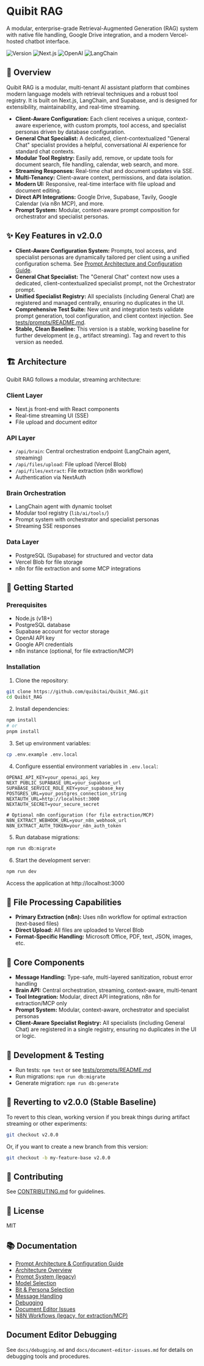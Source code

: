 # Quibit RAG

A modular, enterprise-grade Retrieval-Augmented Generation (RAG) system with native file handling, Google Drive integration, and a modern Vercel-hosted chatbot interface.

![Version](https://img.shields.io/badge/version-2.0.0-blue)
![Next.js](https://img.shields.io/badge/Next.js-15.3.0-black)
![OpenAI](https://img.shields.io/badge/OpenAI-GPT--4-green)
![LangChain](https://img.shields.io/badge/LangChain-0.3.24-yellow)

## 🌟 Overview

Quibit RAG is a modular, multi-tenant AI assistant platform that combines modern language models with retrieval techniques and a robust tool registry. It is built on Next.js, LangChain, and Supabase, and is designed for extensibility, maintainability, and real-time streaming.

- **Client-Aware Configuration:** Each client receives a unique, context-aware experience, with custom prompts, tool access, and specialist personas driven by database configuration.
- **General Chat Specialist:** A dedicated, client-contextualized "General Chat" specialist provides a helpful, conversational AI experience for standard chat contexts.
- **Modular Tool Registry:** Easily add, remove, or update tools for document search, file handling, calendar, web search, and more.
- **Streaming Responses:** Real-time chat and document updates via SSE.
- **Multi-Tenancy:** Client-aware context, permissions, and data isolation.
- **Modern UI:** Responsive, real-time interface with file upload and document editing.
- **Direct API Integrations:** Google Drive, Supabase, Tavily, Google Calendar (via n8n MCP), and more.
- **Prompt System:** Modular, context-aware prompt composition for orchestrator and specialist personas.

## ✨ Key Features in v2.0.0

- **Client-Aware Configuration System:** Prompts, tool access, and specialist personas are dynamically tailored per client using a unified configuration schema. See [Prompt Architecture and Configuration Guide](./Prompt%20Architecture%20and%20Configuration%20Guide.md).
- **General Chat Specialist:** The "General Chat" context now uses a dedicated, client-contextualized specialist prompt, not the Orchestrator prompt.
- **Unified Specialist Registry:** All specialists (including General Chat) are registered and managed centrally, ensuring no duplicates in the UI.
- **Comprehensive Test Suite:** New unit and integration tests validate prompt generation, tool configuration, and client context injection. See [tests/prompts/README.md](./tests/prompts/README.md).
- **Stable, Clean Baseline:** This version is a stable, working baseline for further development (e.g., artifact streaming). Tag and revert to this version as needed.

## 🏗️ Architecture

Quibit RAG follows a modular, streaming architecture:

### Client Layer
- Next.js front-end with React components
- Real-time streaming UI (SSE)
- File upload and document editor

### API Layer
- `/api/brain`: Central orchestration endpoint (LangChain agent, streaming)
- `/api/files/upload`: File upload (Vercel Blob)
- `/api/files/extract`: File extraction (n8n workflow)
- Authentication via NextAuth

### Brain Orchestration
- LangChain agent with dynamic toolset
- Modular tool registry (`lib/ai/tools/`)
- Prompt system with orchestrator and specialist personas
- Streaming SSE responses

### Data Layer
- PostgreSQL (Supabase) for structured and vector data
- Vercel Blob for file storage
- n8n for file extraction and some MCP integrations

## 🚀 Getting Started

### Prerequisites
- Node.js (v18+)
- PostgreSQL database
- Supabase account for vector storage
- OpenAI API key
- Google API credentials
- n8n instance (optional, for file extraction/MCP)

### Installation

1. Clone the repository:
```bash
git clone https://github.com/quibitai/Quibit_RAG.git
cd Quibit_RAG
```

2. Install dependencies:
```bash
npm install
# or
pnpm install
```

3. Set up environment variables:
```bash
cp .env.example .env.local
```

4. Configure essential environment variables in `.env.local`:
```
OPENAI_API_KEY=your_openai_api_key
NEXT_PUBLIC_SUPABASE_URL=your_supabase_url
SUPABASE_SERVICE_ROLE_KEY=your_supabase_key
POSTGRES_URL=your_postgres_connection_string
NEXTAUTH_URL=http://localhost:3000
NEXTAUTH_SECRET=your_secure_secret

# Optional n8n configuration (for file extraction/MCP)
N8N_EXTRACT_WEBHOOK_URL=your_n8n_webhook_url
N8N_EXTRACT_AUTH_TOKEN=your_n8n_auth_token
```

5. Run database migrations:
```bash
npm run db:migrate
```

6. Start the development server:
```bash
npm run dev
```

Access the application at http://localhost:3000

## 📂 File Processing Capabilities

- **Primary Extraction (n8n):** Uses n8n workflow for optimal extraction (text-based files)
- **Direct Upload:** All files are uploaded to Vercel Blob
- **Format-Specific Handling:** Microsoft Office, PDF, text, JSON, images, etc.

## 🧩 Core Components

- **Message Handling:** Type-safe, multi-layered sanitization, robust error handling
- **Brain API:** Central orchestration, streaming, context-aware, multi-tenant
- **Tool Integration:** Modular, direct API integrations, n8n for extraction/MCP only
- **Prompt System:** Modular, context-aware, orchestrator and specialist personas
- **Client-Aware Specialist Registry:** All specialists (including General Chat) are registered in a single registry, ensuring no duplicates in the UI or logic.

## 🧪 Development & Testing

- Run tests: `npm test` or see [tests/prompts/README.md](./tests/prompts/README.md)
- Run migrations: `npm run db:migrate`
- Generate migration: `npm run db:generate`

## 🔄 Reverting to v2.0.0 (Stable Baseline)

To revert to this clean, working version if you break things during artifact streaming or other experiments:

```bash
git checkout v2.0.0
```

Or, if you want to create a new branch from this version:

```bash
git checkout -b my-feature-base v2.0.0
```

## 🤝 Contributing

See [CONTRIBUTING.md](./CONTRIBUTING.md) for guidelines.

## 📄 License

MIT

## 📚 Documentation

- [Prompt Architecture & Configuration Guide](./Prompt%20Architecture%20and%20Configuration%20Guide.md)
- [Architecture Overview](./ARCHITECTURE.md)
- [Prompt System (legacy)](./docs/PROMPT_SYSTEM.md)
- [Model Selection](./docs/MODEL_SELECTION.md)
- [Bit & Persona Selection](./docs/Bit-Selection-Implementation.md)
- [Message Handling](./docs/MESSAGE_HANDLING.md)
- [Debugging](./docs/debugging.md)
- [Document Editor Issues](./docs/document-editor-issues.md)
- [N8N Workflows (legacy, for extraction/MCP)](./docs/N8N_WORKFLOWS.md)

## Document Editor Debugging

See `docs/debugging.md` and `docs/document-editor-issues.md` for details on debugging tools and procedures.
